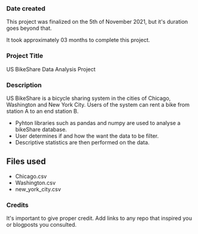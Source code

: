 ### Date created
This project was finalized on the 5th of November 2021, but it's duration goes beyond that.

It took approximately 03 months to complete this project.

### Project Title
US BikeShare Data Analysis Project

### Description
US BikeShare is a bicycle sharing system in the cities of Chicago, Washington and New York City. Users of the system can rent a bike from station A to an end station B.
* Pyhton libraries such as pandas and numpy are used to analyse a bikeShare database.
* User determines if and how the want the data to be filter.
* Descriptive statistics are then performed on the data.
## Files used
* Chicago.csv
* Washington.csv
* new_york_city.csv

### Credits
It's important to give proper credit. Add links to any repo that inspired you or blogposts you consulted.
